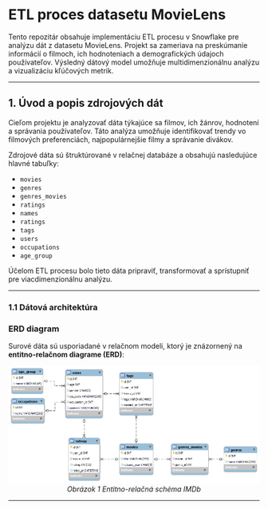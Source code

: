 # **ETL proces datasetu MovieLens**

Tento repozitár obsahuje implementáciu ETL procesu v Snowflake pre analýzu dát z datasetu MovieLens. Projekt sa zameriava na preskúmanie informácií o filmoch, ich hodnoteniach a demografických údajoch používateľov. Výsledný dátový model umožňuje multidimenzionálnu analýzu a vizualizáciu kľúčových metrik.

---
## **1. Úvod a popis zdrojových dát**
Cieľom projektu je analyzovať dáta týkajúce sa filmov, ich žánrov, hodnotení a správania používateľov. Táto analýza umožňuje identifikovať trendy vo filmových preferenciách, najpopulárnejšie filmy a správanie divákov.

Zdrojové dáta sú štruktúrované v relačnej databáze a obsahujú nasledujúce hlavné tabuľky:

- `movies`
- `genres`
- `genres_movies`
- `ratings`
- `names`
- `ratings`
- `tags`
- `users`
- `occupations`
- `age_group`

Účelom ETL procesu bolo tieto dáta pripraviť, transformovať a sprístupniť pre viacdimenzionálnu analýzu.

---
### **1.1 Dátová architektúra**

### **ERD diagram**
Surové dáta sú usporiadané v relačnom modeli, ktorý je znázornený na **entitno-relačnom diagrame (ERD)**:

<p align="center">
  <img src="https://github.com/kravchenko06/MovieLends/blob/main/erd_schema_movielends.png">
  <br>
  <em>Obrázok 1 Entitno-relačná schéma IMDb</em>
</p>

---
